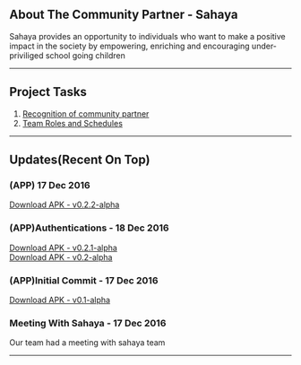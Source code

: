 <div>
<h2>About The Community Partner - Sahaya</h2>
<p>Sahaya provides an opportunity to individuals who want to make a positive impact in the society by empowering, enriching and encouraging under-priviliged school going children</p>
</div>
<hr/>
<div>
<h2>Project Tasks</h2>
<ol>
  <li>
    <a target="_new" href="https://hitam-epics.github.io/sahaya/EPICS-Sanjit-Asif-Yeswanth.txt">Recognition of community partner</a>
  </li>
  <li>
    <a target="_new" href="https://hitam-epics.github.io/sahaya/EPICS-Sanjit-Asif-Yeswanth 2.txt">Team Roles and Schedules</a>
  </li>
</ol>
</div>
<hr/>
<h2>Updates(Recent On Top)</h2>
<div>
<h3>(APP) 17 Dec 2016</h3>
<a href="https://github.com/HITAM-EPICS/sahaya/releases/download/v0.2.2-alpha/Sahaya-0.2.2-alpha.apk">Download APK - v0.2.2-alpha</a>
</div>
<div>
<h3>(APP)Authentications - 18 Dec 2016</h3>
<a href="https://github.com/HITAM-EPICS/sahaya/releases/download/v0.2.1-alpha/sahaya-v0.2.1-alpha.apk">Download APK - v0.2.1-alpha</a><br/>
<a href="https://github.com/HITAM-EPICS/sahaya/releases/download/v0.2-alpha/Sahaya.v0.2.alpha.apk">Download APK - v0.2-alpha</a>
</div>
<div>
<h3>(APP)Initial Commit - 17 Dec 2016</h3>
<a href="https://github.com/HITAM-EPICS/Sahaya/releases/download/v0.1-alpha/sahaya.apk">Download APK - v0.1-alpha</a>
</div>
<h3>Meeting With Sahaya - 17 Dec 2016</h3>
<p>Our team had a meeting with sahaya team</p>
<hr/>
